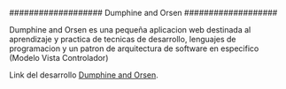 ###################
Dumphine and Orsen
###################

Dumphine and Orsen es una pequeña aplicacion web destinada al aprendizaje y practica de tecnicas de desarrollo,
lenguajes de programacion y un patron de arquitectura de software en especifico (Modelo Vista Controlador)

Link del desarrollo [Dumphine and Orsen](http://dumphineandorsen.com/).
